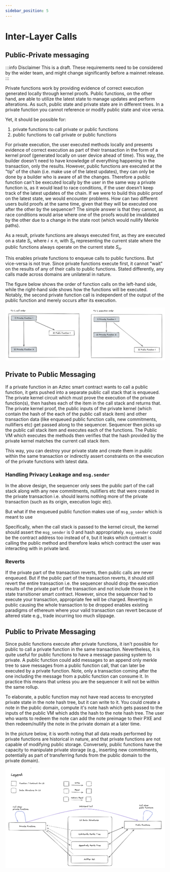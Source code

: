```yaml
---
sidebar_position: 5
---
```


# Inter-Layer Calls

## Public-Private messaging

:::info Disclaimer
This is a draft. These requirements need to be considered by the wider team, and might change significantly before a mainnet release.
:::

Private functions work by providing evidence of correct execution generated locally through kernel proofs. Public functions, on the other hand, are able to utilize the latest state to manage updates and perform alterations. As such, public state and private state are in different trees. In a private function you cannot reference or modify public state and vice versa. 

Yet, it should be possible for:
1. private functions to call private or public functions
2. public functions to call private or public functions

For private execution, the user executed methods locally and presents evidence of correct execution as part of their transaction in the form of a kernel proof (generated locally on user device ahead of time). This way, the builder doesn't need to have knowledge of everything happening in the transaction, only the results. However, public functions are executed at the "tip" of the chain (i.e. make use of the latest updates), they can only be done by a builder who is aware of all the changes. Therefore a public function can't be executed locally by the user in the same way a private function is, as it would lead to race conditions, if the user doesn't keep track of the latest updates of the chain. If we were to build this public proof on the latest state, we would encounter problems. How can two different users build proofs at the same time, given that they will be executed one after the other by the sequencer? The simple answer is that they cannot, as race conditions would arise where one of the proofs would be invalidated by the other due to a change in the state root (which would nullify Merkle paths).

As a result, private functions are always executed first, as they are executed on a state $S_i$, where $i \le n$, with $S_n$ representing the current state where the public functions always operate on the current state $S_n$. 

This enables private functions to enqueue calls to public functions. But vice-versa is not true. Since private functions execute first, it cannot "wait" on the results of any of their calls to public functions. Stated differently, any calls made across domains are unilateral in nature. 

The figure below shows the order of function calls on the left-hand side, while the right-hand side shows how the functions will be executed. Notably, the second private function call is independent of the output of the public function and merely occurs after its execution.

![Public - Private Ordering](./images/calls/pvt_pub_ordering.png)

## Private to Public Messaging
If a private function in an Aztec smart contract wants to call a public function, it gets pushed into a separate public call stack that is enqueued. The private kernel circuit which must prove the execution of the private function(s), then hashes each of the item in the call stack and returns that. The private kernel proof, the public inputs of the private kernel (which contain the hash of the each of the public call stack item) and other transaction data (like enqueued public function calls, new commitments, nullifiers etc) get passed along to the sequencer. Sequencer then picks up the public call stack item and executes each of the functions. The Public VM which executes the methods then verifies that the hash provided by the private kernel matches the current call stack item.

This way, you can destroy your private state and create them in public within the same transaction or indirectly assert constraints on the execution of the private functions with latest data.

### Handling Privacy Leakage and `msg.sender`
In the above design, the sequencer only sees the public part of the call stack along with any new commitments, nullifiers etc that were created in the private transaction i.e. should learns nothing more of the private transaction (such as its origin, execution logic etc).

But what if the enqueued public function makes use of `msg_sender` which is meant to use 

Specifically, when the call stack is passed to the kernel circuit, the kernel should assert the `msg_sender` is 0 and hash appropriately. `msg_sender` could be the contract address too instead of `0`, but it leaks which contract is calling the public method and therefore leaks which contract the user was interacting with in private land.

### Reverts

If the private part of the transaction reverts, then public calls are never enqueued. But if the public part of the transaction reverts, it should still revert the entire transaction i.e. the sequencer should drop the execution results of the private part of the transaction and not include those in the state transitioner smart contract. However, since the sequencer had to execute your transaction, appropriate fee will be charged. Reverting in public causing the whole transaction to be dropped enables existing paradigms of ethereum where your valid transaction can revert because of altered state e.g., trade incurring too much slippage.

## Public to Private Messaging
Since public functions execute after private functions, it isn't possible for public to call a private function in the same transaction. Nevertheless, it is quite useful for public functions to have a message passing system to private. A public function could add messages to an append only merkle tree to save messages from a public function call, that can later be executed by a private function. Note, only a transaction coming after the one including the message from a public function can consume it. In practice this means that unless you are the sequencer it will not be within the same rollup.

To elaborate, a public function may not have read access to encrypted private state in the note hash tree, but it can write to it. You could create a note in the public domain, compute it's note hash which gets passed to the inputs of the public VM which adds the hash to the note hash tree. The user who wants to redeem the note can add the note preimage to their PXE and then redeem/nullify the note in the private domain at a later time. 

In the picture below, it is worth noting that all data reads performed by private functions are historical in nature, and that private functions are not capable of modifying public storage. Conversely, public functions have the capacity to manipulate private storage (e.g., inserting new commitments, potentially as part of transferring funds from the public domain to the private domain).

![Public - Private Messaging](./images/calls/pub_pvt_messaging.png)

